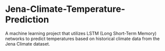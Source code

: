 # Jena-Climate-Temperature-Prediction
A machine learning project that utilizes LSTM (Long Short-Term Memory) networks to predict temperatures based on historical climate data from the Jena Climate dataset.
